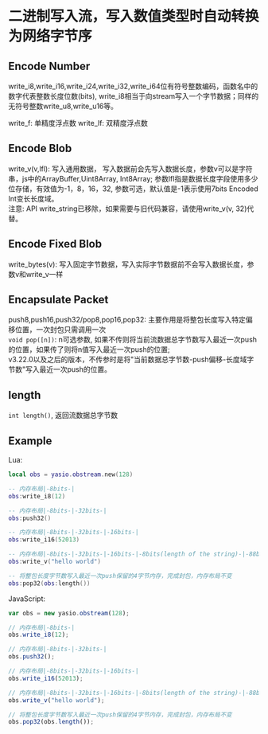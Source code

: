 # 二进制写入流，写入数值类型时自动转换为网络字节序

## Encode Number
write_i8,write_i16,write_i24,write_i32,write_i64位有符号整数编码，函数名中的数字代表整数长度位数(bits), write_i8相当于向stream写入一个字节数据；同样的无符号整数write_u8,write_u16等。

write_f: 单精度浮点数
write_lf: 双精度浮点数

## Encode Blob
write_v(v,lfl): 写入通用数据， 写入数据前会先写入数据长度，参数v可以是字符串，js中的ArrayBuffer,Uint8Array, Int8Array; 参数lfl指是数据长度字段使用多少位存储，有效值为-1，8，16，32, 参数可选，默认值是-1表示使用7bits Encoded Int变长长度域。  
注意: API write_string已移除，如果需要与旧代码兼容，请使用write_v(v, 32)代替。

## Encode Fixed Blob
write_bytes(v): 写入固定字节数据，写入实际字节数据前不会写入数据长度，参数v和write_v一样

## Encapsulate Packet
push8,push16,push32/pop8,pop16,pop32: 主要作用是将整包长度写入特定偏移位置，一次封包只需调用一次  
```void pop([n])```: n可选参数, 如果不传则将当前流数据总字节数写入最近一次push的位置，如果传了则将n值写入最近一次push的位置;  
v3.22.0以及之后的版本，不传参时是将"当前数据总字节数-push偏移-长度域字节数"写入最近一次push的位置。

## length
```int length()```, 返回流数据总字节数

## Example
Lua:
```lua
local obs = yasio.obstream.new(128)

-- 内存布局|-8bits-|
obs:write_i8(12) 

-- 内存布局|-8bits-|-32bits-|
obs:push32() 

-- 内存布局|-8bits-|-32bits-|-16bits-|
obs:write_i16(52013) 

-- 内存布局|-8bits-|-32bits-|-16bits-|-8bits(length of the string)-|-88bits(the string)-|
obs:write_v("hello world")

-- 将整包长度字节数写入最近一次push保留的4字节内存，完成封包，内存布局不变
obs:pop32(obs:length())
```
JavaScript:
```javascript
var obs = new yasio.obstream(128);

// 内存布局|-8bits-|
obs.write_i8(12);

// 内存布局|-8bits-|-32bits-|
obs.push32();

// 内存布局|-8bits-|-32bits-|-16bits-|
obs.write_i16(52013);

// 内存布局|-8bits-|-32bits-|-16bits-|-8bits(length of the string)-|-88bits(the string)-|
obs.write_v("hello world");

// 将整包长度字节数写入最近一次push保留的4字节内存，完成封包，内存布局不变
obs.pop32(obs.length());
```